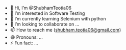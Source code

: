 - 👋 Hi, I’m @ShubhamTeotia06
- 👀 I’m interested in Software Testing
- 🌱 I’m currently learning Selenium with python
- 💞️ I’m looking to collaborate on ...
- 📫 How to reach me (shubham.teotia06@gmail.com)
- 😄 Pronouns: ...
- ⚡ Fun fact: ...

<!---
ShubhamTeotia06/ShubhamTeotia06 is a ✨ special ✨ repository because its `README.md` (this file) appears on your GitHub profile.
You can click the Preview link to take a look at your changes.
--->
